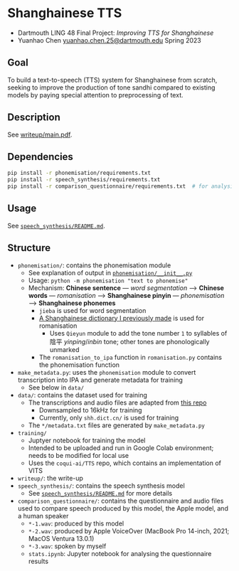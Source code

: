 # Shanghainese TTS

- Dartmouth LING 48 Final Project: _Improving TTS for Shanghainese_
- Yuanhao Chen <yuanhao.chen.25@dartmouth.edu> Spring 2023

## Goal

To build a text-to-speech (TTS) system for Shanghainese from scratch, seeking to improve the production of tone sandhi compared to existing models by paying special attention to preprocessing of text.

## Description

See [writeup/main.pdf](writeup/main.pdf).

## Dependencies

```bash
pip install -r phonemisation/requirements.txt
pip install -r speech_synthesis/requirements.txt
pip install -r comparison_questionnaire/requirements.txt  # for analysis of questionnaire results
```

## Usage

See [`speech_synthesis/README.md`](speech_synthesis/README.md).

## Structure

- `phonemisation/`: contains the phonemisation module
  - See explanation of output in [`phonemisation/__init__.py`](phonemisation/__init__.py)
  - Usage: `python -m phonemisation "text to phonemise"`
  - Mechanism: **Chinese sentence** — _word segmentation_ ⟶ **Chinese words** — _romanisation_ ⟶ **Shanghainese pinyin** — _phonemisation_ ⟶ **Shanghainese phonemes**
    - `jieba` is used for word segmentation
    - [A Shanghainese dictionary I previously made](https://github.com/edward-martyr/rime-yahwe_zaonhe/blob/3b61ea98fc2dfa023df6c351aa1bd518d6dc79c8/yahwe_zaonhe.dict.yaml#L25) is used for romanisation
      - Uses `Qieyun` module to add the tone number `1` to syllables of 陰平 _yinping_/_inbin_ tone; other tones are phonologically unmarked
    - The `romanisation_to_ipa` function in `romanisation.py` contains the phonemisation function
- `make_metadata.py`: uses the `phonemisation` module to convert transcription into IPA and generate metadata for training
  - See below in `data/`
- `data/`: contains the dataset used for training
  - The transcriptions and audio files are adapted from [this repo](https://github.com/Cosmos-Break/asr)
    - Downsampled to 16kHz for training
    - Currently, only `shh.dict.cn/` is used for training
  - The `*/metadata.txt` files are generated by `make_metadata.py`
- `training/`
  - Juptyer notebook for training the model
  - Intended to be uploaded and run in Google Colab environment; needs to be modified for local use
  - Uses the `coqui-ai/TTS` repo, which contains an implementation of VITS
- `writeup/`: the write-up
- `speech_synthesis/`: contains the speech synthesis model
  - See [`speech_synthesis/README.md`](speech_synthesis/README.md) for more details
- `comparison_questionnaire/`: contains the questionnaire and audio files used to compare speech produced by this model, the Apple model, and a human speaker
  - `*-1.wav`: produced by this model
  - `*-2.wav`: produced by Apple VoiceOver (MacBook Pro 14-inch, 2021; MacOS Ventura 13.0.1)
  - `*-3.wav`: spoken by myself
  - `stats.ipynb`: Jupyter notebook for analysing the questionnaire results
